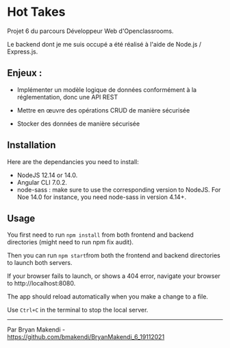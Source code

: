 # Hot Takes

Projet 6 du parcours Développeur Web d'Openclassrooms.

Le backend dont je me suis occupé a été réalisé à l'aide de Node.js / Express.js.

## Enjeux :

* Implémenter un modèle logique de données conformément à la réglementation, donc une API REST

* Mettre en œuvre des opérations CRUD de manière sécurisée

* Stocker des données de manière sécurisée

## Installation ##

Here are the dependancies you need to install:
- NodeJS 12.14 or 14.0.
- Angular CLI 7.0.2.
- node-sass : make sure to use the corresponding version to NodeJS. For Noe 14.0 for instance, you need node-sass in version 4.14+.

## Usage ##

You first need to run `npm install` from both frontend and backend directories (might need to run npm fix audit).

Then you can run `npm start`from both the frontend and backend directories to launch both servers.

If your browser fails to launch, or shows a 404 error, navigate your browser to http://localhost:8080.

The app should reload automatically when you make a change to a file.

Use `Ctrl+C` in the terminal to stop the local server.

- - - -

Par Bryan Makendi - https://github.com/bmakendi/BryanMakendi_6_19112021
